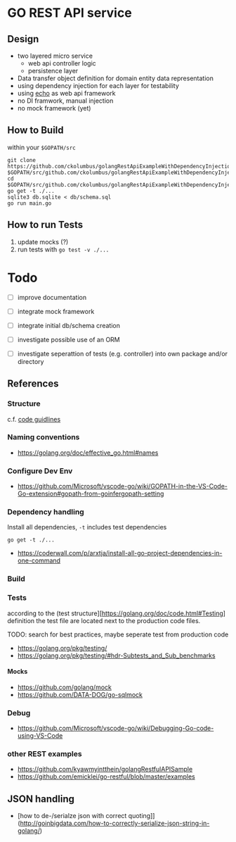 GO REST API service
===================

## Design

* two layered micro service 
  * web api controller logic 
  * persistence layer
* Data transfer object definition for domain entity data representation
* using dependency injection for each layer for testability
* using [echo](https://echo.labstack.com/) as web api framework
* no DI framwork, manual injection
* no mock framework (yet)

## How to Build

within your `$GOPATH/src`

```
git clone https://github.com/ckolumbus/golangRestApiExampleWithDependencyInjection.git $GOPATH/src/github.com/ckolumbus/golangRestApiExampleWithDependencyInjection
cd $GOPATH/src/github.com/ckolumbus/golangRestApiExampleWithDependencyInjection
go get -t ./...
sqlite3 db.sqlite < db/schema.sql
go run main.go
```

## How to run Tests

1. update mocks (?) 
2. run tests with `go test -v ./...`

# Todo

- [ ] improve documentation
- [ ] integrate mock framework
- [ ] integrate initial db/schema creation 
- [ ] investigate possible use of an ORM
- [ ] investigate seperattion of tests (e.g. controller) into own package and/or directory


## References
### Structure

c.f. [code guidlines](https://golang.org/doc/code.html)

### Naming conventions

* https://golang.org/doc/effective_go.html#names


### Configure Dev Env

* https://github.com/Microsoft/vscode-go/wiki/GOPATH-in-the-VS-Code-Go-extension#gopath-from-goinfergopath-setting


### Dependency handling

Install all dependencies,  `-t` includes test dependencies

```go get -t ./...```

* https://coderwall.com/p/arxtja/install-all-go-project-dependencies-in-one-command

### Build


### Tests

according to the (test structure][https://golang.org/doc/code.html#Testing] definition the
test file are located next to the production code files. 

TODO: search for best practices, maybe seperate test from production code


* https://golang.org/pkg/testing/
* https://golang.org/pkg/testing/#hdr-Subtests_and_Sub_benchmarks

#### Mocks

* https://github.com/golang/mock
* https://github.com/DATA-DOG/go-sqlmock

### Debug 

* https://github.com/Microsoft/vscode-go/wiki/Debugging-Go-code-using-VS-Code

### other REST examples

 * https://github.com/kyawmyintthein/golangRestfulAPISample
 * https://github.com/emicklei/go-restful/blob/master/examples

## JSON handling

* [how to de-/serialze json with correct quoting]](http://goinbigdata.com/how-to-correctly-serialize-json-string-in-golang/)